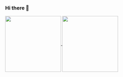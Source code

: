 ### Hi there 👋

<a href="https://github.com/anuraghazra/github-readme-stats">
  <img align="center" height="180px" src="https://github-readme-stats-valecrafter.vercel.app/api?username=valecrafter&theme=cobalt&show_icons=true" />
</a>
<a href="https://github.com/anuraghazra/convoychat">
  <img align="center" height="180px" src="https://github-readme-stats-valecrafter.vercel.app/api/top-langs/?username=valecrafter&theme=cobalt&card_width=400px&layout=compact" />
</a>

